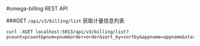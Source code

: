 #omega-billing REST API

###GET `/api/v3/billing/list`
获取计量信息列表
```
curl -XGET localhost:5013/api/v3/billing/list?pcount=pcount&pnum=pnum&order=order&sort_by=sortby&appname=appname&starttime=starttime&endtime=endtime
```
